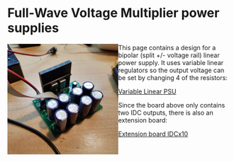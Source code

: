 # Full-Wave Voltage Multiplier power supplies

<img src="AdjustablePSU/doc/AdjustablePSU_Assembled.jpg" align="left" height="250" width="250" >

This page contains a design for a bipolar (split +/- voltage rail) linear power supply. It uses variable linear regulators so the output voltage can be set by changing 4 of the resistors:


[Variable Linear PSU](Var2IDC.md)

Since the board above only contains two IDC outputs, there is also an extension board:

[Extension board IDCx10](Ext10IDC.md)

